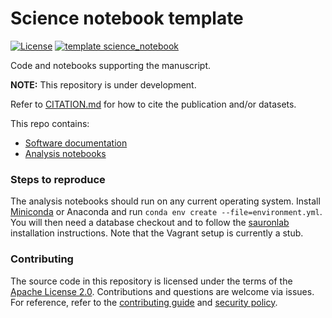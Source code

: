 # Science notebook template

[![License](https://img.shields.io/badge/License-Apache%202.0-blue.svg)](https://opensource.org/licenses/Apache-2.0)
[![template science_notebook](https://img.shields.io/badge/template-science_notebook-990099.svg)](https://github.com/dmyersturnbull/science-notebook-template)

Code and notebooks supporting the manuscript.

**NOTE:** This repository is under development.

Refer to [CITATION.md](https://github.com/dmyersturnbull/sauron-publication/blob/main/CITATION.md)
for how to cite the publication and/or datasets.

This repo contains:

- [Software documentation](https://github.com/dmyersturnbull/sauron-publication/blob/main/NOTEBOOKS/README.md)
- [Analysis notebooks](https://github.com/dmyersturnbull/sauron-publication/blob/main/NOTEBOOKS/README.md)

### Steps to reproduce

The analysis notebooks should run on any current operating system.
Install [Miniconda](https://docs.conda.io/en/latest/miniconda.html) or Anaconda
and run `conda env create --file=environment.yml`.
You will then need a database checkout and to follow the
[sauronlab](https://github.com/dmyersturnbull/sauronlab) installation instructions.
Note that the Vagrant setup is currently a stub.

### Contributing

The source code in this repository is licensed under the terms of the [Apache License 2.0](https://spdx.org/licenses/Apache-2.0.html).
Contributions and questions are welcome via issues.
For reference, refer to the [contributing guide](https://github.com/dmyersturnbull/sauron-publication/blob/main/CONTRIBUTING.md)
and [security policy](https://github.com/dmyersturnbull/sauron-publication/blob/main/SECURITY.md).
